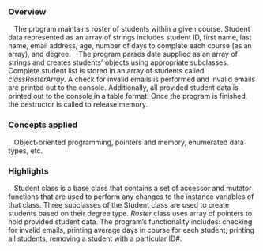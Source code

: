 ### Overview

&nbsp;&nbsp;&nbsp;The program maintains roster of students within a given course. Student data represented as an array of strings includes student ID, first name, last name, email address, age, number of days to complete each course (as an array), and degree. 
&nbsp;&nbsp;&nbsp;The program parses data supplied as an array of strings and creates students' objects using appropriate subclasses. Complete student list is stored in an array of students called _classRosterArray_. A check for invalid emails is performed and invalid emails are printed out to the console. Additionally, all provided student data is printed out to the console in a table format. Once the program is finished, the destructor is called to release memory.

### Concepts applied

&nbsp;&nbsp;&nbsp;Object-oriented programming, pointers and memory, enumerated data types, etc.

### Highlights
&nbsp;&nbsp;&nbsp;Student class is a base class that contains a set of accessor and mutator functions that are used to perform any changes to the instance variables of that class. Three subclasses of the Student class are used to create students based on their degree type. _Roster_ class uses array of pointers to hold provided student data. The program’s functionality includes: checking for invalid emails, printing average days in course for each student, printing all students, removing a student with a particular ID#.